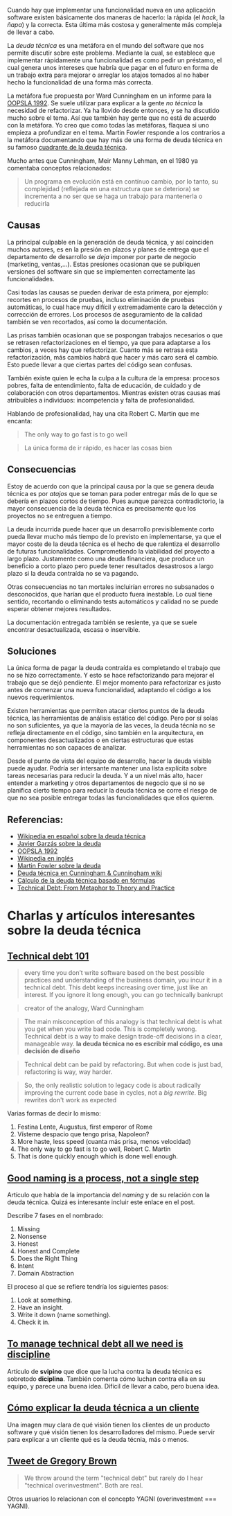 
Cuando hay que implementar una funcionalidad nueva en una aplicación software existen básicamente dos maneras de hacerlo: la rápida (el *hack*, la *ñapa*) y la correcta. Esta última más costosa y generalmente más compleja de llevar a cabo.

La *deuda técnica* es una metáfora en el mundo del software que nos permite discutir sobre este problema. Mediante la cual, se establece que implementar rápidamente una funcionalidad es como pedir un préstamo, el cual genera unos intereses que habría que pagar en el futuro en forma de un trabajo extra para mejorar o arreglar los atajos tomados al no haber hecho la funcionalidad de una forma más correcta.

<!-- more -->

La metáfora fue propuesta por Ward Cunningham en un informe para la [OOPSLA 1992]. Se suele utilizar para explicar a la gente *no técnica* la necesidad de refactorizar. Ya ha llovido desde entonces, y se ha discutido mucho sobre el tema. Así que también hay gente que no está de acuerdo con la metáfora. Yo creo que como todas las metáforas, flaquea si uno empieza a profundizar en el tema. Martin Fowler responde a los contrarios a la metáfora documentando que hay más de una forma de deuda técnica en su famoso [cuadrante de la deuda técnica].

Mucho antes que Cunningham, Meir Manny Lehman, en el 1980 ya comentaba conceptos relacionados:

> Un programa en evolución está en contínuo cambio, por lo tanto, su complejidad (reflejada en una estructura que se deteriora) se incrementa a no ser que se haga un trabajo para mantenerla o reducirla

## Causas

La principal culpable en la generación de deuda técnica, y así coinciden muchos autores, es en la presión en plazos y planes de entrega que el departamento de desarrollo se *deja* imponer por parte de negocio (marketing, ventas,...). Estas presiones ocasionan que se publiquen versiones del software sin que se implementen correctamente las funcionalidades.

Casi todas las causas se pueden derivar de esta primera, por ejemplo: recortes en procesos de pruebas, incluso eliminación de pruebas automáticas, lo cual hace muy difícil y extremadamente caro la detección y corrección de errores. Los procesos de aseguramiento de la calidad también se ven recortados, así como la documentación.

Las prisas también ocasionan que se pospongan trabajos necesarios o que se retrasen refactorizaciones en el tiempo, ya que para adaptarse a los cambios, a veces hay que refactorizar. Cuanto más se retrasa esta refactorización, más cambios habrá que hacer y más caro será el cambio. Esto puede llevar a que ciertas partes del código sean confusas.

También existe quien le echa la culpa a la cultura de la empresa: procesos pobres, falta de entendimiento, falta de educación, de cuidado y de colaboración con otros departamentos. Mientras existen otras causas maś atribuibles a individuos: incompetencia y falta de profesionalidad.

Hablando de profesionalidad, hay una cita Robert C. Martin que me encanta:

> The only way to go fast is to go well

> La única forma de ir rápido, es hacer las cosas bien

## Consecuencias

Estoy de acuerdo con que la principal causa por la que se genera deuda técnica es por *atajos* que se toman para poder entregar más de lo que se debería en plazos cortos de tiempo. Pues aunque parezca contradictorio, la mayor consecuencia de la deuda técnica es precisamente que los proyectos no se entreguen a tiempo.

La deuda incurrida puede hacer que un desarrollo previsiblemente corto pueda llevar mucho más tiempo de lo previsto en implementarse, ya que el mayor coste de la deuda técnica es el hecho de que ralentiza el desarrollo de futuras funcionalidades. Comprometiendo la viabilidad del proyecto a largo plazo. Justamente como una deuda financiera, que produce un beneficio a corto plazo pero puede tener resultados desastrosos a largo plazo si la deuda contraída no se va pagando.

Otras consecuencias no tan mortales incluirían errores no subsanados o desconocidos, que harían que el producto fuera inestable. Lo cual tiene sentido, recortando o eliminando tests automáticos y calidad no se puede esperar obtener mejores resultados.

La documentación entregada también se resiente, ya que se suele encontrar desactualizada, escasa o inservible.

## Soluciones

La única forma de pagar la deuda contraída es completando el trabajo que no se hizo correctamente. Y esto se hace refactorizando para mejorar el trabajo que se dejó pendiente. El mejor momento para refactorizar es justo antes de comenzar una nueva funcionalidad, adaptando el código a los nuevos requerimientos.

Existen herramientas que permiten atacar ciertos puntos de la deuda técnica, las herramientas de análisis estático del código. Pero por sí solas no son suficientes, ya que la mayoría de las veces, la deuda técnia no se refleja directamente en el código, sino también en la arquitectura, en componentes desactualizados o en ciertas estructuras que estas herramientas no son capaces de analizar.

Desde el punto de vista del equipo de desarrollo, hacer la deuda visible puede ayudar. Podría ser intersante mantener una lista explícita sobre tareas necesarias para reducir la deuda. Y a un nivel más alto, hacer entender a marketing y otros departamentos de negocio que si no se planifica cierto tiempo para reducir la deuda técnica se corre el riesgo de que no sea posible entregar todas las funcionalidades que ellos quieren.

## Referencias:

- [Wikipedia en español sobre la deuda técnica]
- [Javier Garzás sobre la deuda]
- [OOPSLA 1992]
- [Wikipedia en inglés]
- [Martin Fowler sobre la deuda]
- [Deuda técnica en Cunningham & Cunningham wiki]
- [Cálculo de la deuda técnica basado en fórmulas]
- [Technical Debt: From Metaphor to Theory and Practice]

[Wikipedia en español sobre la deuda técnica]: https://es.wikipedia.org/wiki/Deuda_t%C3%A9cnica
[Javier Garzás sobre la deuda]: http://www.javiergarzas.com/2012/11/deuda-tecnica-2.html
[cuadrante de la deuda técnica]: http://martinfowler.com/bliki/TechnicalDebtQuadrant.html
[OOPSLA 1992]: http://c2.com/doc/oopsla92.html
[Wikipedia en inglés]: https://en.wikipedia.org/wiki/Technical_debt
[Martin Fowler sobre la deuda]: http://martinfowler.com/bliki/TechnicalDebt.html
[Deuda técnica en Cunningham & Cunningham wiki]: http://www.c2.com/cgi/wiki?TechnicalDebt
[Cálculo de la deuda técnica basado en fórmulas]: http://docs.sonarqube.org/display/SONARQUBE44/Technical+Debt+Calculation
[Technical Debt: From Metaphor to Theory and Practice]: http://www.computer.org/csdl/mags/so/2012/06/mso2012060018.html

# Charlas y artículos interesantes sobre la deuda técnica

## [Technical debt 101](https://medium.com/@joaomilho/festina-lente-e29070811b84)

> every time you don’t write software based on the best possible practices and understanding of the business domain, you incur it in a technical debt. This debt keeps increasing over time, just like an interest. If you ignore it long enough, you can go technically bankrupt

> creator of the analogy, Ward Cunningham

> The main misconception of this analogy is that technical debt is what you get when you write bad code. This is completely wrong. Technical debt is a way to make design trade-off decisions in a clear, manageable way.  **la deuda técnica no es escribir mal código, es una decisión de diseño**

> Technical debt can be paid by refactoring. But when code is just bad, refactoring is way, way harder.

> So, the only realistic solution to legacy code is about radically improving the current code base in cycles, not a *big rewrite*. Big rewrites don't work as expected

Varias formas de decir lo mismo:

1. Festina Lente, Augustus, first emperor of Rome
2. Vísteme despacio que tengo prisa, Napoleon?
3. More haste, less speed (cuanta más prisa, menos velocidad)
4. The only way to go fast is to go well, Robert C. Martin
5. That is done quickly enough which is done well enough.

## [Good naming is a process, not a single step](http://arlobelshee.com/good-naming-is-a-process-not-a-single-step/)

Artículo que habla de la importancia del *naming* y de su relación con la deuda técnica. Quizá es interesante incluir este enlace en el post.

Describe 7 fases en el nombrado:

1. Missing
2. Nonsense
3. Honest
4. Honest and Complete
5. Does the Right Thing
6. Intent
7. Domain Abstraction

El proceso al que se refiere tendría los siguientes pasos:

1. Look at something.
2. Have an insight.
3. Write it down (name something).
4. Check it in.

## [To manage technical debt all we need is discipline](https://blog.svpino.com/2015/09/04/to-manage-technical-debt-all-we-need-is-discipline)

Artículo de **svipino** que dice que la lucha contra la deuda técnica es sobretodo **diciplina**. También comenta cómo luchan contra ella en su equipo, y parece una buena idea. Difícil de llevar a cabo, pero buena idea.

## [Cómo explicar la deuda técnica a un cliente](https://twitter.com/khellang/status/626716128379830273)

Una imagen muy clara de qué visión tienen los clientes de un producto software y qué visión tienen los desarrolladores del mismo. Puede servir para explicar a un cliente qué es la deuda técnia, más o menos.

## [Tweet de Gregory Brown](https://twitter.com/practicingruby/status/644259978337869824)

> We throw around the term "technical debt" but rarely do I hear "technical overinvestment". Both are real.

Otros usuarios lo relacionan con el concepto YAGNI (overinvestment === YAGNI).

